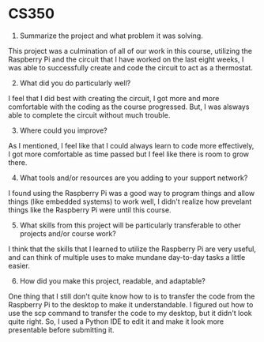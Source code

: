 # CS350
1) Summarize the project and what problem it was solving.

This project was a culmination of all of our work in this course, utilizing the Raspberry Pi and the circuit that I have worked on the last eight weeks, I was able to successfully create and code the circuit to act as a thermostat.

2) What did you do particularly well?

I feel that I did best with creating the circuit, I got more and more comfortable with the coding as the course progressed. But, I was alsways able to complete the circuit without much trouble.

3) Where could you improve?

As I mentioned, I feel like that I could always learn to code more effectively, I got more comfortable as time passed but I feel like there is room to grow there.

4) What tools and/or resources are you adding to your support network?

I found using the Raspberry Pi was a good way to program things and allow things (like embedded systems) to work well, I didn't realize how prevelant things like the Raspberry Pi were until this course.

5) What skills from this project will be particularly transferable to other projects and/or course work?

I think that the skills that I learned to utilize the Raspberry Pi are very useful, and can think of multiple uses to make mundane day-to-day tasks a little easier.

6) How did you make this project, readable, and adaptable?

One thing that I still don't quite know how to is to transfer the code from the Raspberry Pi to the desktop to make it understandable. I figured out how to use the scp command to transfer the code to my desktop, but it didn't look quite right. So, I used a Python IDE to edit it and make it look more presentable before submitting it.   
